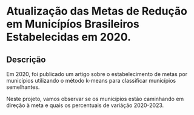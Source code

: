 # Atualização das Metas de Redução em Municípíos Brasileiros Estabelecidas em 2020.

## Descrição
Em 2020, foi publicado um artigo sobre o estabelecimento de metas por municípios utilizando o método k-means para classificar municípios semelhantes.

Neste projeto, vamos observar se os municípios estão caminhando em direção à meta e quais os percentuais de variáção 2020-2023.
